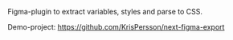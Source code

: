 Figma-plugin to extract variables, styles and parse to CSS.

Demo-project: https://github.com/KrisPersson/next-figma-export
